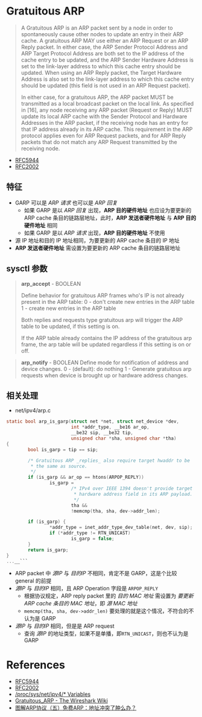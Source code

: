 
# Gratuitous ARP

> A Gratuitous ARP is an ARP packet sent by a node in order to
  spontaneously cause other nodes to update an entry in their ARP
  cache.  A gratuitous ARP MAY use either an ARP Request or an ARP
  Reply packet.  In either case, the ARP Sender Protocol Address and
  ARP Target Protocol Address are both set to the IP address of the
  cache entry to be updated, and the ARP Sender Hardware Address is
  set to the link-layer address to which this cache entry should be
  updated.  When using an ARP Reply packet, the Target Hardware
  Address is also set to the link-layer address to which this cache
  entry should be updated (this field is not used in an ARP Request
  packet).
>
> In either case, for a gratuitous ARP, the ARP packet MUST be
  transmitted as a local broadcast packet on the local link.  As
  specified in [16], any node receiving any ARP packet (Request or
  Reply) MUST update its local ARP cache with the Sender Protocol
  and Hardware Addresses in the ARP packet, if the receiving node
  has an entry for that IP address already in its ARP cache.  This
  requirement in the ARP protocol applies even for ARP Request
  packets, and for ARP Reply packets that do not match any ARP
  Request transmitted by the receiving node.

* [RFC5944](https://tools.ietf.org/html/rfc5944#section-4.6)
* [RFC2002](https://tools.ietf.org/html/rfc2002#section-4.6)
## 特征
* GARP 可以是 *ARP 请求* 也可以是 *ARP 回复*
  * 如果 GARP 是以 *ARP 回复* 出现，**ARP 目的硬件地址** 也应设为要更新的 ARP cache 条目的链路层地址，此时，**ARP 发送者硬件地址** 与 **ARP 目的硬件地址** 相同
  * 如果 GARP 是以 *ARP 请求* 出现，**ARP 目的硬件地址** 不使用
* 源 IP 地址和目的 IP 地址相同，为要更新的 ARP cache 条目的 IP 地址
* **ARP 发送者硬件地址** 需设置为要更新的 ARP cache 条目的链路层地址


## sysctl 参数
> **arp_accept** - BOOLEAN
>
> Define behavior for gratuitous ARP frames who's IP is not already present in the ARP table:
>	0 - don't create new entries in the ARP table
>	1 - create new entries in the ARP table
>
>	Both replies and requests type gratuitous arp will trigger the ARP table to be updated, if this setting is on.
>
>	If the ARP table already contains the IP address of the	gratuitous arp frame, the arp table will be updated regardless if this setting is on or off.

> **arp_notify** - BOOLEAN
	Define mode for notification of address and device changes.
	0 - (default): do nothing
	1 - Generate gratuitous arp requests when device is brought up or hardware address changes.

## 相关处理
* net/ipv4/arp.c
```c
static bool arp_is_garp(struct net *net, struct net_device *dev,
                        int *addr_type, __be16 ar_op,
                        __be32 sip, __be32 tip,
                        unsigned char *sha, unsigned char *tha)
{
        bool is_garp = tip == sip;

        /* Gratuitous ARP _replies_ also require target hwaddr to be
         * the same as source.
         */
        if (is_garp && ar_op == htons(ARPOP_REPLY))
                is_garp =
                        /* IPv4 over IEEE 1394 doesn't provide target
                         * hardware address field in its ARP payload.
                         */
                        tha &&
                        !memcmp(tha, sha, dev->addr_len);

        if (is_garp) {
                *addr_type = inet_addr_type_dev_table(net, dev, sip);
                if (*addr_type != RTN_UNICAST)
                        is_garp = false;
        }
        return is_garp;
}
...__```
```
* ARP packet 中 *源IP* 与 *目的IP* 不相同，肯定不是 GARP，这是个比较 general 的前提
* *源IP* 与 *目的IP* 相同，且 ARP Operation 字段是 `ARPOP_REPLY`
  * 根据协议规定，ARP reply packet 里的 *目的 MAC 地址* 需设置为 *要更新 ARP cache 条目的 MAC 地址*，即 *源 MAC 地址*
  * `memcmp(tha, sha, dev->addr_len)` 要处理的就是这个情况，不符合的不认为是 GARP
* *源IP* 与 *目的IP* 相同，但是是 ARP request
  * 查询 *源IP* 的地址类型，如果不是单播，即`RTN_UNICAST`，则也不认为是 GARP

# References
- [RFC5944](https://tools.ietf.org/html/rfc5944)
- [RFC2002](https://tools.ietf.org/html/rfc2002)
- [/proc/sys/net/ipv4/* Variables](https://www.kernel.org/doc/Documentation/networking/ip-sysctl.txt)
- [Gratuitous_ARP - The Wireshark Wiki](https://wiki.wireshark.org/Gratuitous_ARP)
- [图解ARP协议（五）免费ARP：地址冲突了肿么办？](https://zhuanlan.zhihu.com/p/29011567)
